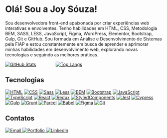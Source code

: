 
<h1>Olá! Sou a Joy Sóuza!</h1>

Sou desenvolvedora front-end apaixonada por criar experiências web interativas e envolventes. Tenho habilidades em HTML, CSS, Metodologia BEM, SASS, LESS, JavaScript, Figma, WordPress, Elementor, Bootstrap, Gulp, Git e GitHub. Sou formada em Análise e Desenvolvimento de Sistemas pela FIAP e estou constantemente em busca de aprender e aprimorar minhas habilidades em desenvolvimento web, explorando novas tecnologias e seguindo as melhores práticas.

[![GitHub Stats](https://github-readme-stats.vercel.app/api?username=jooysoouzaa&show_icons=true&theme=radical&bg_color=1b1b1b&title_color=ccb0ab&icon_color=ccb0ab&text_color=ccb0ab&border_color=ccb0ab)](https://github.com/jooysoouzaa)&nbsp;&nbsp;&nbsp;&nbsp;&nbsp;&nbsp;&nbsp;&nbsp;&nbsp;&nbsp;&nbsp;&nbsp;&nbsp;&nbsp;&nbsp;&nbsp;[![Top Langs](https://github-readme-stats.vercel.app/api/top-langs/?username=jooysoouzaa&layout=compact&theme=radical&bg_color=1b1b1b&title_color=ccb0ab&text_color=ccb0ab&border_color=ccb0ab)](https://github.com/jooysoouzaa)


## Tecnologias
[![HTML](https://img.shields.io/badge/-HTML-ccb0ab?style=for-the-badge&logo=html5&logoColor=1b1b1b)](#)
[![CSS](https://img.shields.io/badge/-CSS-ccb0ab?style=for-the-badge&logo=css3&logoColor=1b1b1b)](#)
[![Sass](https://img.shields.io/badge/-Sass-ccb0ab?style=for-the-badge&logo=sass&logoColor=1b1b1b)](#)
[![Less](https://img.shields.io/badge/-Less-ccb0ab?style=for-the-badge&logo=less&logoColor=1b1b1b)](#)
[![BEM](https://img.shields.io/badge/-BEM-ccb0ab?style=for-the-badge&logo=bem&logoColor=1b1b1b)](#)
[![Bootstrap](https://img.shields.io/badge/-Bootstrap-ccb0ab?style=for-the-badge&logo=bootstrap&logoColor=1b1b1b)](#)
[![JavaScript](https://img.shields.io/badge/-JavaScript-ccb0ab?style=for-the-badge&logo=javascript&logoColor=1b1b1b)](#)
[![TypeScript](https://img.shields.io/badge/-TypeScript-ccb0ab?style=for-the-badge&logo=typescript&logoColor=1b1b1b)](#)
[![React](https://img.shields.io/badge/-React-ccb0ab?style=for-the-badge&logo=react&logoColor=1b1b1b)](#)
[![Redux](https://img.shields.io/badge/-Redux-ccb0ab?style=for-the-badge&logo=redux&logoColor=1b1b1b)](#)
[![StyledComponents](https://img.shields.io/badge/-StyledComponents-ccb0ab?style=for-the-badge&logo=styledcomponents&logoColor=1b1b1b)](#)
[![Jest](https://img.shields.io/badge/-Jest-ccb0ab?style=for-the-badge&logo=jest&logoColor=1b1b1b)](#)
[![Cypress](https://img.shields.io/badge/-Cypress-ccb0ab?style=for-the-badge&logo=cypress&logoColor=1b1b1b)](#)
[![Gulp](https://img.shields.io/badge/-Gulp-ccb0ab?style=for-the-badge&logo=gulp&logoColor=1b1b1b)](#)
[![Grunt](https://img.shields.io/badge/-Grunt-ccb0ab?style=for-the-badge&logo=grunt&logoColor=1b1b1b)](#)
[![Parcel](https://img.shields.io/badge/-Parcel-ccb0ab?style=for-the-badge&logo=parcel&logoColor=1b1b1b)](#)
[![Babel](https://img.shields.io/badge/-Babel-ccb0ab?style=for-the-badge&logo=babel&logoColor=1b1b1b)](#)
[![Figma](https://img.shields.io/badge/-Figma-ccb0ab?style=for-the-badge&logo=figma&logoColor=1b1b1b)](#)
[![Git](https://img.shields.io/badge/-Git-ccb0ab?style=for-the-badge&logo=git&logoColor=1b1b1b)](#)


## Contatos
<div>
  <a href="mailto:joysouza.contato@gmail.com">
    <img src="https://img.shields.io/badge/Email-joysouza.contato%40gmail.com-1b1b1b?style=for-the-badge&logo=mail&logoColor=ccb0ab" alt="Email">
  </a>
  <a href="https://joysouza.vercel.app/">
    <img src="https://img.shields.io/badge/Portfolio-joysouza.vercel.app-1b1b1b?style=for-the-badge&logo=vercel&logoColor=ccb0ab" alt="Portfolio">
  </a>
  <a href="https://www.linkedin.com/in/jooyaraujo/">
    <img src="https://img.shields.io/badge/LinkedIn-jooyaraujo-1b1b1b?style=for-the-badge&logo=linkedin&logoColor=ccb0ab" alt="LinkedIn">
  </a>
</div>





